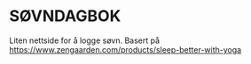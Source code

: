 # SØVNDAGBOK

Liten nettside for å logge søvn. Basert på https://www.zengaarden.com/products/sleep-better-with-yoga

